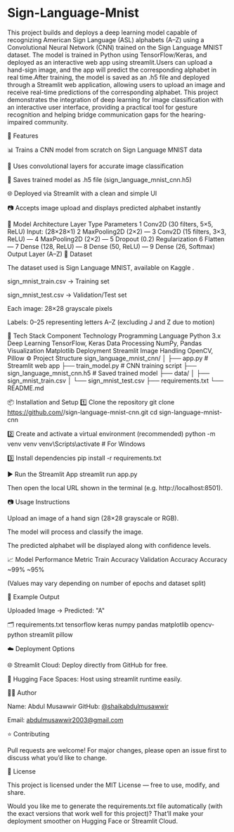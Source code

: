 # Sign-Language-Mnist
This project builds and deploys a deep learning model capable of recognizing American Sign Language (ASL) alphabets (A–Z) using a Convolutional Neural Network (CNN) trained on the Sign Language MNIST dataset.  The model is trained in Python using TensorFlow/Keras, and deployed as an interactive web app using streamlit.Users can upload a hand-sign image, and the app will predict the corresponding alphabet in real time.After training, the model is saved as an .h5 file and deployed through a Streamlit web application, allowing users to upload an image and receive real-time predictions of the corresponding alphabet. This project demonstrates the integration of deep learning for image classification with an interactive user interface, providing a practical tool for gesture recognition and helping bridge communication gaps for the hearing-impaired community.

🚀 Features

📊 Trains a CNN model from scratch on Sign Language MNIST data

🧠 Uses convolutional layers for accurate image classification

💾 Saves trained model as .h5 file (sign_language_mnist_cnn.h5)

🌐 Deployed via Streamlit with a clean and simple UI

📷 Accepts image upload and displays predicted alphabet instantly

🧠 Model Architecture
Layer	Type	Parameters
1	Conv2D (30 filters, 5×5, ReLU)	Input: (28×28×1)
2	MaxPooling2D (2×2)	—
3	Conv2D (15 filters, 3×3, ReLU)	—
4	MaxPooling2D (2×2)	—
5	Dropout (0.2)	Regularization
6	Flatten	—
7	Dense (128, ReLU)	—
8	Dense (50, ReLU)	—
9	Dense (26, Softmax)	Output Layer (A–Z)
🧩 Dataset

The dataset used is Sign Language MNIST, available on Kaggle
.

sign_mnist_train.csv → Training set

sign_mnist_test.csv → Validation/Test set

Each image: 28×28 grayscale pixels

Labels: 0–25 representing letters A–Z (excluding J and Z due to motion)

🧰 Tech Stack
Component	Technology
Programming Language	Python 3.x
Deep Learning	TensorFlow, Keras
Data Processing	NumPy, Pandas
Visualization	Matplotlib
Deployment	Streamlit
Image Handling	OpenCV, Pillow
⚙️ Project Structure
sign_language_mnist_cnn/
│
├── app.py                     # Streamlit web app
├── train_model.py             # CNN training script
├── sign_language_mnist_cnn.h5 # Saved trained model
├── data/
│   ├── sign_mnist_train.csv
│   └── sign_mnist_test.csv
├── requirements.txt
└── README.md

📦 Installation and Setup
1️⃣ Clone the repository
git clone https://github.com/<your-username>/sign-language-mnist-cnn.git
cd sign-language-mnist-cnn

2️⃣ Create and activate a virtual environment (recommended)
python -m venv venv
venv\Scripts\activate    # For Windows

3️⃣ Install dependencies
pip install -r requirements.txt

▶️ Run the Streamlit App
streamlit run app.py


Then open the local URL shown in the terminal (e.g. http://localhost:8501).

📷 Usage Instructions

Upload an image of a hand sign (28×28 grayscale or RGB).

The model will process and classify the image.

The predicted alphabet will be displayed along with confidence levels.

📈 Model Performance
Metric	Train Accuracy	Validation Accuracy
Accuracy	~99%	~95%

(Values may vary depending on number of epochs and dataset split)

🧠 Example Output

Uploaded Image → Predicted: "A"

🗂️ requirements.txt
tensorflow
keras
numpy
pandas
matplotlib
opencv-python
streamlit
pillow

☁️ Deployment Options

🌐 Streamlit Cloud: Deploy directly from GitHub for free.

🤗 Hugging Face Spaces: Host using streamlit runtime easily.

🧑‍💻 Author

Name: Abdul Musawwir
GitHub: [@shaikabdulmusawwir](github.com/shaikabdulmusawwir)

Email: abdulmusawwir2003@gmail.com

⭐ Contributing

Pull requests are welcome!
For major changes, please open an issue first to discuss what you’d like to change.

📜 License

This project is licensed under the MIT License — free to use, modify, and share.

Would you like me to generate the requirements.txt file automatically (with the exact versions that work well for this project)?
That’ll make your deployment smoother on Hugging Face or Streamlit Cloud.
